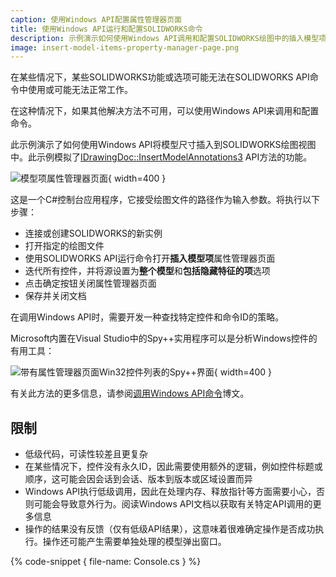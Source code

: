 ```yaml
---
caption: 使用Windows API配置属性管理器页面
title: 使用Windows API运行和配置SOLIDWORKS命令
description: 示例演示如何使用Windows API调用和配置SOLIDWORKS绘图中的插入模型项命令
image: insert-model-items-property-manager-page.png
---
```


在某些情况下，某些SOLIDWORKS功能或选项可能无法在SOLIDWORKS API命令中使用或可能无法正常工作。

在这种情况下，如果其他解决方法不可用，可以使用Windows API来调用和配置命令。

此示例演示了如何使用Windows API将模型尺寸插入到SOLIDWORKS绘图视图中。此示例模拟了[IDrawingDoc::InsertModelAnnotations3](https://help.solidworks.com/2015/english/api/sldworksapi/solidworks.interop.sldworks~solidworks.interop.sldworks.idrawingdoc~insertmodelannotations3.html) API方法的功能。

![模型项属性管理器页面](insert-model-items-property-manager-page.png){ width=400 }

这是一个C#控制台应用程序，它接受绘图文件的路径作为输入参数。将执行以下步骤：

* 连接或创建SOLIDWORKS的新实例
* 打开指定的绘图文件
* 使用SOLIDWORKS API运行命令打开**插入模型项**属性管理器页面
* 迭代所有控件，并将源设置为**整个模型**和**包括隐藏特征的项**选项
* 点击确定按钮关闭属性管理器页面
* 保存并关闭文档

在调用Windows API时，需要开发一种查找特定控件和命令ID的策略。

Microsoft内置在Visual Studio中的Spy++实用程序可以是分析Windows控件的有用工具：

![带有属性管理器页面Win32控件列表的Spy++界面](spy-plus-plus-solidworks-window.png){ width=400 }

有关此方法的更多信息，请参阅[调用Windows API命令](https://blog.codestack.net/missing-solidworks-api-command#calling-windows-command)博文。

## 限制

* 低级代码，可读性较差且更复杂
* 在某些情况下，控件没有永久ID，因此需要使用额外的逻辑，例如控件标题或顺序，这可能会因会话到会话、版本到版本或区域设置而异
* Windows API执行低级调用，因此在处理内存、释放指针等方面需要小心，否则可能会导致意外行为。阅读Windows API文档以获取有关特定API调用的更多信息
* 操作的结果没有反馈（仅有低级API结果），这意味着很难确定操作是否成功执行。操作还可能产生需要单独处理的模型弹出窗口。

{% code-snippet { file-name: Console.cs } %}